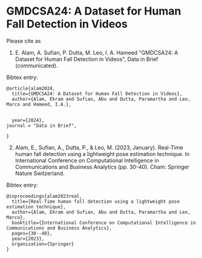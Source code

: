 
# GMDCSA24: A Dataset for Human Fall Detection in Videos 




Please cite as
1. E. Alam, A. Sufian, P. Dutta, M. Leo, I. A. Hameed  "GMDCSA24: A Dataset for Human Fall Detection in Videos", Data in Brief  (communicated).


Bibtex entry:

```
@article{alam2024,
  title={GMDCSA24: A Dataset for Human Fall Detection in Videos},
  author={Alam, Ekram and Sufian, Abu and Dutta, Paramartha and Leo, Marco and Hameed, I.A.},
 
 
  year={2024},
journal = "Data in Brief",
	  
}

```

2. Alam, E., Sufian, A., Dutta, P., & Leo, M. (2023, January). Real-Time human fall detection using a lightweight pose estimation technique. In International Conference on Computational Intelligence in Communications and Business Analytics (pp. 30-40). Cham: Springer Nature Switzerland.

Bibtex entry:
```
@inproceedings{alam2023real,
  title={Real-Time human fall detection using a lightweight pose estimation technique},
  author={Alam, Ekram and Sufian, Abu and Dutta, Paramartha and Leo, Marco},
  booktitle={International Conference on Computational Intelligence in Communications and Business Analytics},
  pages={30--40},
  year={2023},
  organization={Springer}
}

```
	 

